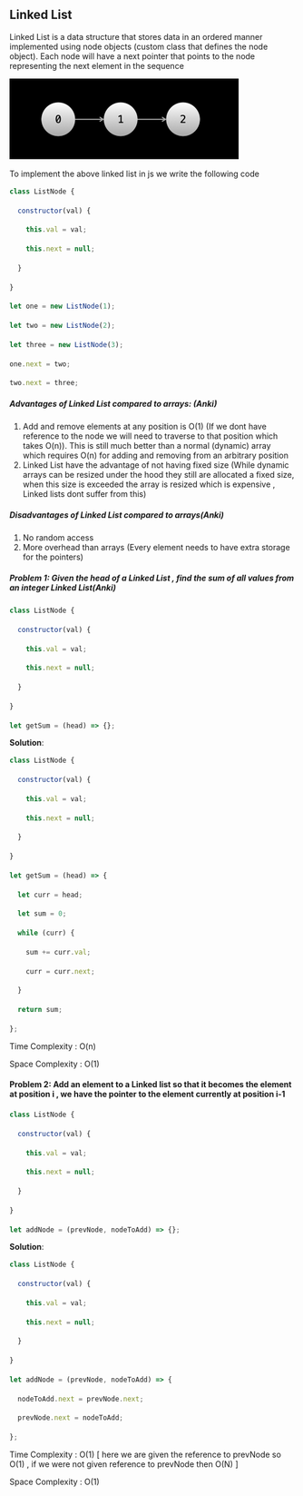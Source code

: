 ## Linked List 

Linked List is a data structure that stores data in an ordered manner implemented using node objects (custom class that defines the node object). Each node will have a next pointer that points to the node representing the next element in the sequence

<img src="../../../assets/linked-list.png" alt="linked-list" style="zoom:50%;" />

To implement the above linked list in js we write the following code 

```js
class ListNode {

  constructor(val) {

    this.val = val;

    this.next = null;

  }

}

let one = new ListNode(1);

let two = new ListNode(2);

let three = new ListNode(3);

one.next = two;

two.next = three;
```

##### Advantages of Linked List compared to arrays: (Anki)

1. Add and remove elements at any position is O(1) (If we dont have reference to the node we will need to traverse to that position which takes O(n)). This is still much better than a normal (dynamic) array which requires O(n) for adding and removing from an arbitrary position
2. Linked List have the advantage of not having fixed size (While dynamic arrays can be resized under the hood they still are allocated a fixed size, when this size is exceeded the array is resized which is expensive , Linked lists dont suffer from this)

##### Disadvantages of Linked List compared  to arrays(Anki)

1. No random access
2. More overhead than arrays (Every element needs to have extra storage for the pointers)

##### **Problem 1**: Given the head of a Linked List , find the sum of all values from an integer Linked List(Anki)

```js
class ListNode {

  constructor(val) {

    this.val = val;

    this.next = null;

  }

}

let getSum = (head) => {};
```

**Solution**:

```js
class ListNode {

  constructor(val) {

    this.val = val;

    this.next = null;

  }

}

let getSum = (head) => {

  let curr = head;

  let sum = 0;

  while (curr) {

    sum += curr.val;

    curr = curr.next;

  }

  return sum;

};
```

Time Complexity : O(n)

Space Complexity : O(1)

#### **Problem 2**: Add an element to a Linked list so that it becomes the element at position i , we have the pointer to the element currently at position i-1

```js
class ListNode {

  constructor(val) {

    this.val = val;

    this.next = null;

  }

}

let addNode = (prevNode, nodeToAdd) => {}; 
```

**Solution**:

```js
class ListNode {

  constructor(val) {

    this.val = val;

    this.next = null;

  }

}

let addNode = (prevNode, nodeToAdd) => {

  nodeToAdd.next = prevNode.next;

  prevNode.next = nodeToAdd;

};
```

Time Complexity : O(1) [ here we are given the reference to prevNode so O(1) , if we were not given reference to prevNode then O(N) ]

Space Complexity : O(1)